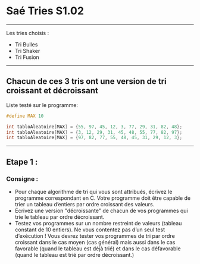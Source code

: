# Saé Tries S1.02
---
Les tries choisis :
- Tri Bulles
- Tri Shaker
- Tri Fusion
---
Chacun de ces 3 tris ont une version de tri croissant et décroissant
---
Liste testé sur le programme:
```c
#define MAX 10

int tabloAleatoire[MAX] = {55, 97, 45, 12, 3, 77, 29, 31, 82, 48};
int tabloAleatoire[MAX] = {3, 12, 29, 31, 45, 48, 55, 77, 82, 97};
int tabloAleatoire[MAX] = {97, 82, 77, 55, 48, 45, 31, 29, 12, 3};
```
---
## Etape 1 :
### Consigne :
- Pour chaque algorithme de tri qui vous sont attribués, écrivez le programme
correspondant en C. Votre programme doit être capable de trier un tableau
d’entiers par ordre croissant des valeurs.
- Écrivez une version "décroissante" de chacun de vos programmes qui trie le
tableau par ordre décroissant.
- Testez vos programmes sur un nombre restreint de valeurs (tableau constant de
10 entiers). 
Ne vous contentez pas d’un seul test d’exécution ! Vous devrez tester vos
programmes de tri par ordre croissant dans le  cas  moyen  (cas  général) mais
aussi dans le  cas favorable  (quand le tableau est déjà trié) et dans le  cas
défavorable (quand le tableau est trié par ordre décroissant.)
